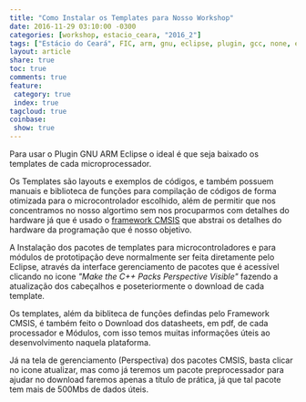 ```yaml
---
title: "Como Instalar os Templates para Nosso Workshop"
date: 2016-11-29 03:10:00 -0300
categories: [workshop, estacio_ceara, "2016_2"]
tags: ["Estácio do Ceará", FIC, arm, gnu, eclipse, plugin, gcc, none, eabi, Workshop, templates, keyl, stm32f3,stm32f4,stmicroeletronics]
layout: article
share: true
toc: true
comments: true
feature:
 category: true
 index: true
tagcloud: true
coinbase:
 show: true
---
```


Para usar o Plugin GNU ARM Eclipse o ideal é que seja baixado os templates de cada microprocessador.

<!--more-->

Os Templates são layouts e exemplos de códigos, e também possuem manuais e biblioteca de funções para compilação de códigos de forma otimizada para o microcontrolador escolhido, além de permitir que nos concentramos no nosso algortimo sem nos procuparmos com detalhes do hardware já que é usado o [framework CMSIS](/arm/cortex-m/CMSIS) que abstrai os detalhes do hardware da programação que é nosso  objetivo.

A Instalação dos pacotes de templates para microcontroladores e para módulos de prototipação deve normalmente ser feita diretamente pelo Eclipse, através da interface gerenciamento de pacotes que é acessível clicando no icone _"Make the C++ Packs Perspective Visible"_ fazendo a atualização dos cabeçalhos e poseteriormente o download de cada template.

Os templates, além da bibliteca de funções defindas pelo Framework CMSIS, é também feito o Download dos datasheets, em pdf, de cada processador e Módulos, com isso temos muitas informações úteis ao desenvolvimento naquela plataforma.

Já na tela de gerenciamento (Perspectiva) dos pacotes CMSIS, basta clicar no icone atualizar, mas como já teremos um pacote preprocessador para ajudar no download faremos apenas a título de prática, já que tal pacote tem mais de 500Mbs de dados úteis.



